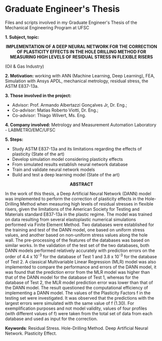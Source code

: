 # Graduate Engineer's Thesis

Files and scripts involved in my Graduate Engineer's Thesis of the Mechanical Engineering Program at UFSC


**1. Subject, topic:** 

<p align="center">
  <strong>IMPLEMENTATION OF A DEEP NEURAL NETWORK FOR THE CORRECTION OF PLASTICITY EFFECTS IN THE HOLE DRILLING METHOD FOR MEASURING HIGH LEVELS OF RESIDUAL STRESS IN FLEXIBLE RISERS </strong>
</p>

(Oil & Gas Industry)

**2. Motivation:**  working with ANN (Machine Learning, Deep Learning), FEA, Simulation with Ansys APDL, mechanical metrology, residual stress, the ASTM E837-13a.

**3. Those involved in the project:** 

- Advisor:    Prof. Armando Albertazzi Gonçalves Jr, Dr. Eng.; 
- Co-advisor: Matias Roberto Viotti, Dr. Eng.; 
- Co-advisor: Thiago Wilvert, Ms. Eng.

**4. Company involved:** Metrology and Measurement Automation Laboratory - LABMETRO/EMC/UFSC

**5. Steps:**

  - Study ASTM E837-13a and its limitations regarding the effects of plasticity (State of the art)
  - Develop simulation model considering plasticity effects
  - From simulated results establish neural network database
  - Train and validate neural network models 
  - Build and test a deep learning model (State of the art) 

<p align="center">
  <strong> ABSTRACT </strong>
</p>

  In the work of this thesis, a Deep Artificial Neural Network (DANN) model was implemented to perform the correction of plasticity effects in the Hole-Drilling Method when measuring high levels of residual stresses in flexible risers, given the limitations of the American Society for Testing and Materials standard E837-13a in the plastic regime. The model was trained on data resulting from several elastoplastic numerical simulations performed via Finite Element Method. Two databases were established for the training and test of the DANN model, one based on uniform stress values, and another based on non-uniform stress values along the hole wall. The pre-processing of the features of the databases was based on similar works. In the validation of the test set of the two databases, both DANN models performed relatively accurately with prediction errors on the order of 4.4 x 10<sup>-3</sup> for the database of Test 1 and 3.8 x 10<sup>-3</sup> for the database of Test 2. A classical Multivariable Linear Regression (MLR) model was also implemented to compare the performance and errors of the DANN model, it was found that the prediction error from the MLR model was higher than that of the DANN model for the database of Test 1, whereas for the database of Test 2, the MLR model prediction error was lower than that of the DANN model. The result questioned the computational efficiency of implementing a DANN model. The values of the Plasticity Factors f in the testing set were investigated. It was observed that the predictions with the largest errors were simulated with the same value of f (1.30). For exemplification purposes and not model validity, values of four profiles (with different values of f) were taken from the total set of data from each database and used as input for the correction.


**Keywords**: Residual Stress. Hole-Drilling Method. Deep Artificial Neural Network. Plasticity Effect.


